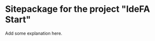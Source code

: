 Sitepackage for the project "IdeFA Start"
==============================================================

Add some explanation here.
